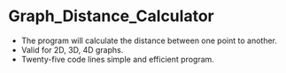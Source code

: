 # Graph_Distance_Calculator
  * The program will calculate the distance between one point to another.
  * Valid for 2D, 3D, 4D graphs.
  * Twenty-five code lines simple and efficient program.
